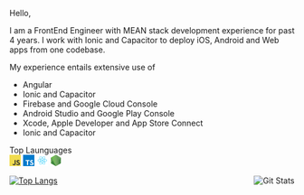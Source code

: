 <!--
**himanshusukhpal/himanshusukhpal** is a ✨ _special_ ✨ repository because its `README.md` (this file) appears on your GitHub profile.

Here are some ideas to get you started:

- 🔭 I’m currently working on ...
- 🌱 I’m currently learning ...
- 👯 I’m looking to collaborate on ...
- 🤔 I’m looking for help with ...
- 💬 Ask me about ...
- 📫 How to reach me: ...
- 😄 Pronouns: ...
- ⚡ Fun fact: ...
-->
  Hello,

  I am a FrontEnd Engineer with MEAN stack development experience for past 4 years. 
  I work with Ionic and Capacitor to deploy iOS, Android and Web apps from one codebase.
  
  My experience entails extensive use of
    <ul>
      <li>Angular</li>
      <li> Ionic and Capacitor </li>
      <li> Firebase and Google Cloud Console </li>
      <li> Android Studio and Google Play Console </li>
      <li> Xcode, Apple Developer and App Store Connect</li>
      <li> Ionic and Capacitor</li>
    </ul>
  
  Top Launguages <br>
  <code><img height="20" src="https://raw.githubusercontent.com/github/explore/80688e429a7d4ef2fca1e82350fe8e3517d3494d/topics/javascript/javascript.png"></code>
  <code><img height="20" src="https://raw.githubusercontent.com/github/explore/80688e429a7d4ef2fca1e82350fe8e3517d3494d/topics/typescript/typescript.png"></code>
  <code><img height="20" src="https://raw.githubusercontent.com/github/explore/80688e429a7d4ef2fca1e82350fe8e3517d3494d/topics/react/react.png"></code>
  <code><img height="20" src="https://raw.githubusercontent.com/github/explore/80688e429a7d4ef2fca1e82350fe8e3517d3494d/topics/nodejs/nodejs.png"></code>    
  
<img alt="Git Stats" src="https://github-readme-stats.vercel.app/api?username=himanshusukhpal&show_icons=true&hide=stars" align="right" height="150" /></a>

[![Top Langs](https://github-readme-stats.vercel.app/api/top-langs/?username=himanshusukhpal&layout=compact)](https://github.com/himanshusukhpal/profile)
